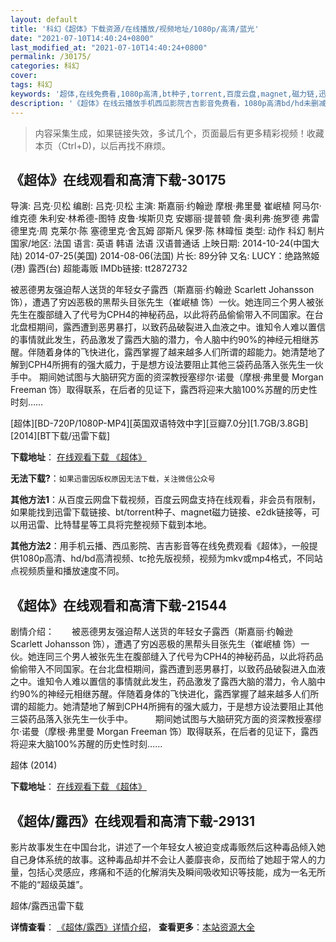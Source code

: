 ```yaml
---
layout: default
title: '科幻《超体》下载资源/在线播放/视频地址/1080p/高清/蓝光'
date: "2021-07-10T14:40:24+0800"
last_modified_at: "2021-07-10T14:40:24+0800"
permalink: /30175/
categories: 科幻
cover:
tags: 科幻
keywords: '超体,在线免费看,1080p高清,bt种子,torrent,百度云盘,magnet,磁力链,迅雷下载资源'
description: '《超体》在线云播放手机西瓜影院吉吉影音免费看，1080p高清bd/hd未删减完整版和tc抢先枪版，mkv/mp4格式，附带bt/torrent种子、magnet/磁力链、百度云盘、网盘资源迅雷下载链接'
---
```


>内容采集生成，如果链接失效，多试几个，页面最后有更多精彩视频！收藏本页（Ctrl+D)，以后再找不麻烦。


## 《超体》在线观看和高清下载-30175

导演: 吕克·贝松 编剧: 吕克·贝松 主演: 斯嘉丽·约翰逊 摩根·弗里曼 崔岷植 阿马尔·维克德 朱利安·林希德-图特 皮鲁·埃斯贝克 安娜丽·提普顿 詹·奥利弗·施罗德 弗雷德里克·周 克莱尔·陈 塞德里克·舍瓦姆 邵斯凡 保罗·陈 林暐恒 类型: 动作 科幻 制片国家/地区: 法国 语言: 英语 韩语 法语 汉语普通话 上映日期: 2014-10-24(中国大陆) 2014-07-25(美国) 2014-08-06(法国) 片长: 89分钟 又名: LUCY：绝路煞姬(港) 露西(台) 超能毒贩 IMDb链接: tt2872732

被恶德男友强迫帮人送货的年轻女子露西（斯嘉丽·约翰逊 Scarlett Johansson 饰），遭遇了穷凶恶极的黑帮头目张先生（崔岷植 饰）一伙。她连同三个男人被张先生在腹部缝入了代号为CPH4的神秘药品，以此将药品偷偷带入不同国家。在台北盘桓期间，露西遭到恶男暴打，以致药品破裂进入血液之中。谁知令人难以置信的事情就此发生，药品激发了露西大脑的潜力，令人脑中约90%的神经元相继苏醒。伴随着身体的飞快进化，露西掌握了越来越多人们所谓的超能力。她清楚地了解到CPH4所拥有的强大威力，于是想方设法要阻止其他三袋药品落入张先生一伙手中。 期间她试图与大脑研究方面的资深教授塞缪尔·诺曼（摩根·弗里曼 Morgan Freeman 饰）取得联系，在后者的见证下，露西将迎来大脑100%苏醒的历史性时刻……


[超体][BD-720P/1080P-MP4][英国双语特效中字][豆瓣7.0分][1.7GB/3.8GB][2014][BT下载/迅雷下载]

**下载地址**： [在线观看下载 《超体》](https://www.btdx8.com/torrent/lucy_2014.html) 


**无法下载?**：`如果迅雷因版权原因无法下载，关注微信公众号 `

**其他方法1**：从百度云网盘下载视频，百度云网盘支持在线观看，非会员有限制，如果能找到迅雷下载链接、bt/torrent种子、magnet磁力链接、e2dk链接等，可以用迅雷、比特彗星等工具将完整视频下载到本地。

**其他方法2**：用手机云播、西瓜影院、吉吉影音等在线免费观看《超体》，一般提供1080p高清、hd/bd高清视频、tc抢先版视频，视频为mkv或mp4格式，不同站点视频质量和播放速度不同。


## 《超体》在线观看和高清下载-21544

剧情介绍：　　被恶德男友强迫帮人送货的年轻女子露西（斯嘉丽·约翰逊 Scarlett Johansson 饰），遭遇了穷凶恶极的黑帮头目张先生（崔岷植 饰）一伙。她连同三个男人被张先生在腹部缝入了代号为CPH4的神秘药品，以此将药品偷偷带入不同国家。在台北盘桓期间，露西遭到恶男暴打，以致药品破裂进入血液之中。谁知令人难以置信的事情就此发生，药品激发了露西大脑的潜力，令人脑中约90%的神经元相继苏醒。伴随着身体的飞快进化，露西掌握了越来越多人们所谓的超能力。她清楚地了解到CPH4所拥有的强大威力，于是想方设法要阻止其他三袋药品落入张先生一伙手中。  　　期间她试图与大脑研究方面的资深教授塞缪尔·诺曼（摩根·弗里曼 Morgan Freeman 饰）取得联系，在后者的见证下，露西将迎来大脑100%苏醒的历史性时刻……


超体 (2014)

**下载地址**： [在线观看下载 《超体》](https://www.btbtdy.me/btdy/dy1080.html) 


## 《超体/露西》在线观看和高清下载-29131

影片故事发生在中国台北，讲述了一个年轻女人被迫变成毒贩然后这种毒品倾入她自己身体系统的故事。这种毒品却并不会让人萎靡丧命，反而给了她超于常人的力量，包括心灵感应，疼痛和不适的化解消失及瞬间吸收知识等技能，成为一名无所不能的&ldquo;超级英雄”。<!---剧情end--->


超体/露西迅雷下载

**详情查看**： [《超体/露西》详情介绍](/movie/29131/)， **查看更多**：[本站资源大全](/movie/t/all/)

